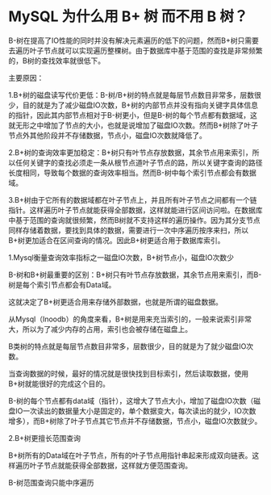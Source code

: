 # MySQL 为什么用 B+ 树 而不用 B 树？

B-树在提高了IO性能的同时并没有解决元素遍历的低下的问题，然而B+树只需要去遍历叶子节点就可以实现遍历整棵树。由于数据库中基于范围的查找是非常频繁的，B树的查找效率就很低下。

主要原因：

1.B+树的磁盘读写代价更低：B-树/B+树的特点就是每层节点数目非常多，层数很少，目的就是为了减少磁盘IO次数，B+树的内部节点并没有指向关键字具体信息的指针，因此其内部节点相对于B-树更小，但是B-树的每个节点都有数据域，这就无形之中增加了节点的大小，也就是说增加了磁盘IO次数。然而B+树除了叶子节点外其他阶段并不存储数据，节点小，磁盘IO次数就降低了。

2.B+树的查询效率更加稳定：B+树只有叶节点存放数据，其余节点用来索引，所以任何关键字的查找必须走一条从根节点道叶子节点的路，所以关键字查询的路径长度相同，导致每个数据的查询效率相当。然而B-树中每个索引节点都会有数据域。

3.B+树由于它所有的数据域都在叶子节点上，并且所有叶子节点之间都有一个链指针。这样遍历叶子节点就能获得全部数据，这样就能进行区间访问啦。在数据库中基于范围的查询就很频繁，然而B树就不支持这样的遍历操作。因为其分支节点同样存储着数据，要找到具体的数据，需要进行一次中序遍历按序来扫，所以B+树更加适合在区间查询的情况。因此B+树更适合用于数据库索引。



1.Mysql衡量查询效率指标之一磁盘IO次数，B+树节点小，磁盘IO次数少

B-树和B+树最重要的区别：B+树只有叶节点存放数据，其余节点用来索引，而B-树是每个索引节点都会有Data域。



这就决定了B+树更适合用来存储外部数据，也就是所谓的磁盘数据。

从Mysql（Inoodb）的角度来看，B+树是用来充当索引的，一般来说索引非常大，所以为了减少内存的占用，索引也会被存储在磁盘上。



B类树的特点就是每层节点数目非常多，层数很少，目的就是为了就少磁盘IO次数。



当查询数据的时候，最好的情况就是很快找到目标索引，然后读取数据，使用B+树就能很好的完成这个目的。



B-树的每个节点都有data域（指针），这增大了节点大小，增加了磁盘IO次数（磁盘IO一次读出的数据量大小是固定的，单个数据变大，每次读出的就少，IO次数增多），而B+树除了叶子节点其它节点并不存储数据，节点小，磁盘IO次数就少。



2.B+树更擅长范围查询

B+树所有的Data域在叶子节点，所有的叶子节点用指针串起来形成双向链表。这样遍历叶子节点就能获得全部数据，这样就方便范围查询。



B-树范围查询只能中序遍历